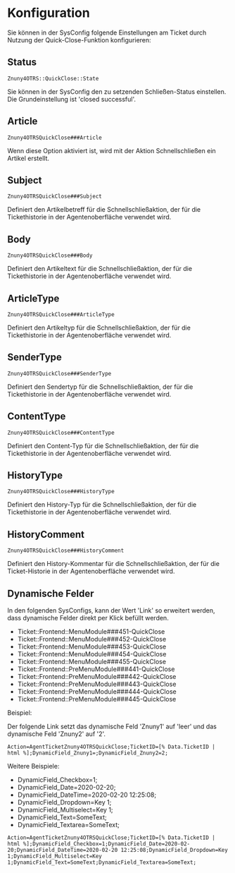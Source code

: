 # Konfiguration

Sie können in der SysConfig folgende Einstellungen am Ticket durch Nutzung der Quick-Close-Funktion konfigurieren:

## Status
`Znuny4OTRS::QuickClose::State`

Sie können in der SysConfig den zu setzenden Schließen-Status einstellen. Die Grundeinstellung ist 'closed successful'.

## Article
`Znuny4OTRSQuickClose###Article`

Wenn diese Option aktiviert ist, wird mit der Aktion Schnellschließen ein Artikel erstellt.

## Subject
`Znuny4OTRSQuickClose###Subject`

Definiert den Artikelbetreff für die Schnellschließaktion, der für die Tickethistorie in der Agentenoberfläche verwendet wird.

## Body
`Znuny4OTRSQuickClose###Body`

Definiert den Artikeltext für die Schnellschließaktion, der für die Tickethistorie in der Agentenoberfläche verwendet wird.

## ArticleType
`Znuny4OTRSQuickClose###ArticleType`

Definiert den Artikeltyp für die Schnellschließaktion, der für die Tickethistorie in der Agentenoberfläche verwendet wird.

## SenderType
`Znuny4OTRSQuickClose###SenderType`

Definiert den Sendertyp für die Schnellschließaktion, der für die Tickethistorie in der Agentenoberfläche verwendet wird.

## ContentType
`Znuny4OTRSQuickClose###ContentType`

Definiert den Content-Typ für die Schnellschließaktion, der für die Tickethistorie in der Agentenoberfläche verwendet wird.

## HistoryType
`Znuny4OTRSQuickClose###HistoryType`

Definiert den History-Typ für die Schnellschließaktion, der für die Tickethistorie in der Agentenoberfläche verwendet wird.

## HistoryComment
`Znuny4OTRSQuickClose###HistoryComment`

Definiert den History-Kommentar für die Schnellschließaktion, der für die Ticket-Historie in der Agentenoberfläche verwendet wird.

## Dynamische Felder

In den folgenden SysConfigs, kann der Wert 'Link' so erweitert werden, dass dynamische Felder direkt per Klick befüllt werden.

- Ticket::Frontend::MenuModule###451-QuickClose
- Ticket::Frontend::MenuModule###452-QuickClose
- Ticket::Frontend::MenuModule###453-QuickClose
- Ticket::Frontend::MenuModule###454-QuickClose
- Ticket::Frontend::MenuModule###455-QuickClose
- Ticket::Frontend::PreMenuModule###441-QuickClose
- Ticket::Frontend::PreMenuModule###442-QuickClose
- Ticket::Frontend::PreMenuModule###443-QuickClose
- Ticket::Frontend::PreMenuModule###444-QuickClose
- Ticket::Frontend::PreMenuModule###445-QuickClose

Beispiel:

Der folgende Link setzt das dynamische Feld 'Znuny1' auf 'leer' und das dynamische Feld 'Znuny2' auf '2'.

```
Action=AgentTicketZnuny4OTRSQuickClose;TicketID=[% Data.TicketID | html %];DynamicField_Znuny1=;DynamicField_Znuny2=2;
```

Weitere Beispiele:

- DynamicField_Checkbox=1;
- DynamicField_Date=2020-02-20;
- DynamicField_DateTime=2020-02-20 12:25:08;
- DynamicField_Dropdown=Key 1;
- DynamicField_Multiselect=Key 1;
- DynamicField_Text=SomeText;
- DynamicField_Textarea=SomeText;

```
Action=AgentTicketZnuny4OTRSQuickClose;TicketID=[% Data.TicketID | html %];DynamicField_Checkbox=1;DynamicField_Date=2020-02-20;DynamicField_DateTime=2020-02-20 12:25:08;DynamicField_Dropdown=Key 1;DynamicField_Multiselect=Key 1;DynamicField_Text=SomeText;DynamicField_Textarea=SomeText;
```
